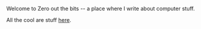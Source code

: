 Welcome to Zero out the bits -- a place where I write about computer stuff.

All the cool are stuff [here](https://trap-representation.github.io/Zero-out-the-bits/).
